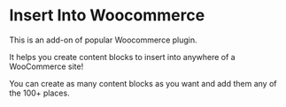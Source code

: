 # Insert Into Woocommerce
This is an add-on of popular Woocommerce plugin.

It helps you create content blocks to insert into anywhere of a WooCommerce site!

You can create as many content blocks as you want and add them any of the 100+ places.
